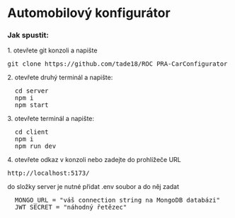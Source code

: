 <h1>Automobilový konfigurátor</h1>

<h3>Jak spustit:</h3>
<p>1. otevřete git konzoli a napište</p>
<pre>git clone https://github.com/tade18/ROC_PRA-CarConfigurator</pre>
<p>2. otevřete druhý terminál a napište:</p>
<pre>
  cd server
  npm i
  npm start
</pre>
<p>3. otevřete terminál a napište:</p>
<pre>
  cd client
  npm i
  npm run dev
</pre>
<p>4. otevřete odkaz v konzoli nebo zadejte do prohlížeče URL</p>
<pre>http://localhost:5173/</pre>
<p>do složky server je nutné přidat .env soubor a do něj zadat</p>
<pre>
  MONGO_URL = "váš connection string na MongoDB databázi"
  JWT_SECRET = "náhodný řetězec"
</pre>
